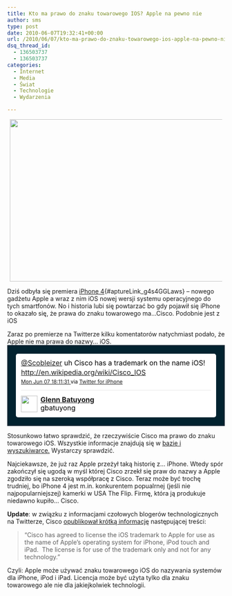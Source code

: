 ```yaml
---
title: Kto ma prawo do znaku towarowego IOS? Apple na pewno nie
author: sms
type: post
date: 2010-06-07T19:32:41+00:00
url: /2010/06/07/kto-ma-prawo-do-znaku-towarowego-ios-apple-na-pewno-nie/
dsq_thread_id:
  - 136503737
  - 136503737
categories:
  - Internet
  - Media
  - Świat
  - Technologie
  - Wydarzenia

---
```

<a id="aptureLink_rUbSqTv0yL" style="margin-top: 0px; margin-right: auto; margin-bottom: 0px; margin-left: auto; text-align: center; display: block; padding-top: 0px; padding-right: 6px; padding-bottom: 0px; padding-left: 6px;" href="http://www.flickr.com/photos/adamjackson/4670522749/"><img style="border: 0px initial initial;" title="Moscone West - WWDC 2010 - San Francisco, CA" src="http://static.flickr.com/4008/4670522749_8381298dfd.jpg" alt="" width="500px" height="375px" /></a>

Dziś odbyła się premiera [iPhone 4][1]{#aptureLink_g4s4GGLaws} &#8211; nowego gadżetu Apple a wraz z nim iOS nowej wersji systemu operacyjnego do tych smartfonów. No i historia lubi się powtarzać bo gdy pojawił się iPhone to okazało się, że prawa do znaku towarowego ma&#8230;Cisco. Podobnie jest z iOS

<!--more-->Zaraz po premierze na Twitterze kilku komentatorów natychmiast podało, że Apple nie ma prawa do nazwy&#8230; iOS.

<!-- http://twitter.com/gbatuyong/status/15646782427 -->

<!-- .bbpBox{background:url(http://s.twimg.com/a/1274899949/images/themes/theme15/bg.png) #022330;padding:20px;} -->

<div id="tweet_15646782427" class="bbpBox" style="background: url(http://s.twimg.com/a/1274899949/images/themes/theme15/bg.png) #022330; padding: 20px;">
  <p class="bbpTweet" style="background: #fff; padding: 10px 12px 10px 12px; margin: 0; min-height: 48px; color: #000; font-size: 16px !important; line-height: 22px; -webkit-border-radius: 5px;">
    <a href="http://twitter.com/Scobleizer" target="_new">@Scobleizer</a> uh Cisco has a trademark on the name iOS! <a href="http://en.wikipedia.org/wiki/Cisco_IOS" target="_new">http://en.wikipedia.org/wiki/Cisco_IOS</a><span class="timestamp" style="font-size: 12px; display: block;"><a title="Mon Jun 07 18:11:31 " href="http://twitter.com/gbatuyong/status/15646782427">Mon Jun 07 18:11:31 </a> via <a rel="nofollow" href="http://itunes.apple.com/app/twitter/id333903271?mt=8">Twitter for iPhone</a></span><span class="metadata" style="display: block; width: 100%; clear: both; margin-top: 8px; padding-top: 12px; height: 40px; border-top: 1px solid #e6e6e6;"><span class="author" style="line-height: 19px;"><a href="http://twitter.com/gbatuyong"><img style="float: left; margin: 0pt 7px 0pt 0px; width: 38px; height: 38px;" src="http://a3.twimg.com/profile_images/936368517/Photo_on_2009-10-15_at_16.02_normal.jpg" alt="" /></a><strong><a href="http://twitter.com/gbatuyong">Glenn Batuyong</a></strong><br /> gbatuyong</span></span>
  </p>
</div>

Stosunkowo łatwo sprawdzić, że rzeczywiście Cisco ma prawo do znaku towarowego iOS. Wszystkie informacje znajdują się w [bazie i wyszukiwarce.][2] Wystarczy sprawdzić.

Najciekawsze, że już raz Apple przeżył taką historię z&#8230; iPhone. Wtedy spór zakończył się ugodą w myśl której Cisco zrzekł się praw do nazwy a Apple zgodziło się na szeroką współpracę z Cisco. Teraz może być trochę trudniej, bo iPhone 4 jest m.in. konkurentem popualrnej (jeśli nie najpopularniejszej) kamerki w USA The Flip. Firmę, która ją produkuje niedawno kupiło&#8230; Cisco.

**Update**: w związku z informacjami czołowych blogerów technologicznych na Twitterze, Cisco [opublikował krótką informację][3] następującej treści:

> “Cisco has agreed to license the iOS trademark to Apple for use as the name of Apple’s operating system for iPhone, iPod touch and iPad.  The license is for use of the trademark only and not for any technology.”

Czyli: Apple może używać znaku towarowego iOS do nazywania systemów dla iPhone, iPod i iPad. Licencja może być użyta tylko dla znaku towarowego ale nie dla jakiejkolwiek technologii.

 [1]: http://www.guardian.co.uk/technology/blog/2010/apr/08/iphone-advertising
 [2]: http://www.trademarkia.com/ios-74494522.html
 [3]: http://blogs.cisco.com/news/comments/cisco_and_apple_agreement_on_ios_trademark/